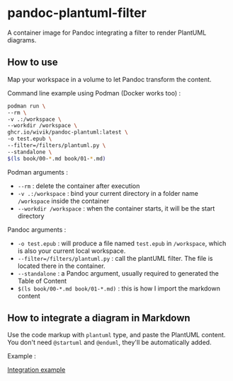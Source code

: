 # pandoc-plantuml-filter
A container image for Pandoc integrating a filter to render PlantUML diagrams.

## How to use

Map your workspace in a volume to let Pandoc transform the content.

Command line example using Podman (Docker works too) : 

```bash
podman run \
--rm \
-v .:/workspace \
--workdir /workspace \
ghcr.io/wivik/pandoc-plantuml:latest \
-o test.epub \
--filter=/filters/plantuml.py \
--standalone \
$(ls book/00-*.md book/01-*.md) 
```

Podman arguments :

- `--rm` : delete the container after execution
- `-v .:/workspace` : bind your current directory in a folder name `/workspace` inside the container
- `--workdir /workspace` : when the container starts, it will be the start directory

Pandoc arguments :

- `-o test.epub` : will produce a file named `test.epub` in `/workspace`, which is also your current local workspace.
- `--filter=/filters/plantuml.py` : call the plantUML filter. The file is located there in the container.
- `--standalone` : a Pandoc argument, usually required to generated the Table of Content
- `$(ls book/00-*.md book/01-*.md)` : this is how I import the markdown content

## How to integrate a diagram in Markdown

Use the code markup with `plantuml` type, and paste the PlantUML content. You don't need `@startuml` and `@enduml`, they'll be automatically added.

Example : 

[Integration example](integration.png)
